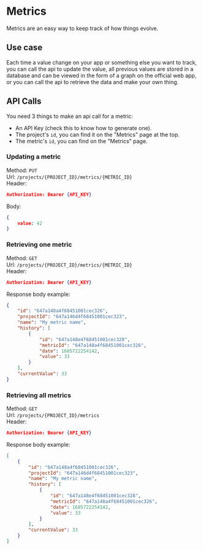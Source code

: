 # Metrics

Metrics are an easy way to keep track of how things evolve.

## Use case

Each time a value change on your app or something else you want to track, you can call the api to 
update the value, all previous values are stored in a database and can be viewed in the
form of a graph on the official web app, or you can call the api to retrieve the data and make your
own thing.

## API Calls

You need 3 things to make an api call for a metric:

- An API Key (check this to know how to generate one).
- The project's `id`, you can find it on the "Metrics" page at the top.
- The metric's `id`, you can find on the "Metrics" page.

### Updating a metric

Method: `PUT`  
Url: `/projects/{PROJECT_ID}/metrics/{METRIC_ID}`  
Header: 
```json
Authorization: Bearer {API_KEY}
```
Body:
```json
{
	value: 42
}
```

### Retrieving one metric

Method: `GET`  
Url: `/projects/{PROJECT_ID}/metrics/{METRIC_ID}`  
Header: 
```json
Authorization: Bearer {API_KEY}
```
Response body example:
```json
{
	"id": "647a148a4f68451001cec326",
	"projectId": "647a146d4f68451001cec323",
	"name": "My metric name",
	"history": [
		{
			"id": "647a148e4f68451001cec328",
			"metricId": "647a148a4f68451001cec326",
			"date": 1685722254142,
			"value": 33
		}
	],
	"currentValue": 33
}
```

### Retrieving all metrics

Method: `GET`  
Url: `/projects/{PROJECT_ID}/metrics`  
Header: 
```json
Authorization: Bearer {API_KEY}
```
Response body example:
```json
[
	{
		"id": "647a148a4f68451001cec326",
		"projectId": "647a146d4f68451001cec323",
		"name": "My metric name",
		"history": [
			{
				"id": "647a148e4f68451001cec328",
				"metricId": "647a148a4f68451001cec326",
				"date": 1685722254142,
				"value": 33
			}
		],
		"currentValue": 33
	}
]
```
